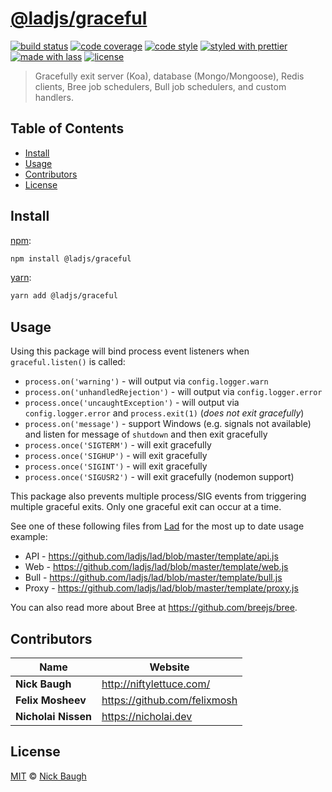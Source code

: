 # [**@ladjs/graceful**](https://github.com/ladjs/graceful)

[![build status](https://img.shields.io/travis/ladjs/graceful.svg)](https://travis-ci.org/ladjs/graceful)
[![code coverage](https://img.shields.io/codecov/c/github/ladjs/graceful.svg)](https://codecov.io/gh/ladjs/graceful)
[![code style](https://img.shields.io/badge/code_style-XO-5ed9c7.svg)](https://github.com/sindresorhus/xo)
[![styled with prettier](https://img.shields.io/badge/styled_with-prettier-ff69b4.svg)](https://github.com/prettier/prettier)
[![made with lass](https://img.shields.io/badge/made_with-lass-95CC28.svg)](https://lass.js.org)
[![license](https://img.shields.io/github/license/ladjs/graceful.svg)]()

> Gracefully exit server (Koa), database (Mongo/Mongoose), Redis clients, Bree job schedulers, Bull job schedulers, and custom handlers.


## Table of Contents

* [Install](#install)
* [Usage](#usage)
* [Contributors](#contributors)
* [License](#license)


## Install

[npm][]:

```sh
npm install @ladjs/graceful
```

[yarn][]:

```sh
yarn add @ladjs/graceful
```


## Usage

Using this package will bind process event listeners when `graceful.listen()` is called:

* `process.on('warning')` - will output via `config.logger.warn`
* `process.on('unhandledRejection')` - will output via `config.logger.error`
* `process.once('uncaughtException')` - will output via `config.logger.error` and `process.exit(1)` (*does not exit gracefully*)
* `process.on('message')` - support Windows (e.g. signals not available) and listen for message of `shutdown` and then exit gracefully
* `process.once('SIGTERM')` - will exit gracefully
* `process.once('SIGHUP')` - will exit gracefully
* `process.once('SIGINT')` - will exit gracefully
* `process.once('SIGUSR2')` - will exit gracefully (nodemon support)

This package also prevents multiple process/SIG events from triggering multiple graceful exits. Only one graceful exit can occur at a time.

See one of these following files from [Lad][] for the most up to date usage example:

* API - <https://github.com/ladjs/lad/blob/master/template/api.js>
* Web - <https://github.com/ladjs/lad/blob/master/template/web.js>
* Bull - <https://github.com/ladjs/lad/blob/master/template/bull.js>
* Proxy - <https://github.com/ladjs/lad/blob/master/template/proxy.js>

You can also read more about Bree at <https://github.com/breejs/bree>.


## Contributors

| Name                | Website                        |
| ------------------- | ------------------------------ |
| **Nick Baugh**      | <http://niftylettuce.com/>     |
| **Felix Mosheev**   | <https://github.com/felixmosh> |
| **Nicholai Nissen** | <https://nicholai.dev>         |


## License

[MIT](LICENSE) © [Nick Baugh](http://niftylettuce.com/)


##

[npm]: https://www.npmjs.com/

[yarn]: https://yarnpkg.com/

[lad]: https://lad.js.org
